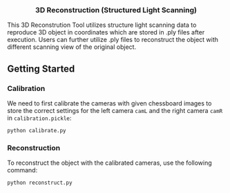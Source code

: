 
<br />
<div align="center">
  

  <h3 align="center">3D Reconstruction (Structured Light Scanning)</h3>

  
</div>

This 3D Reconstrution Tool utilizes structure light scanning data to reproduce 3D object in coordinates which are stored in .ply files after execution. Users can further utilize .ply files to reconstruct the object with different scanning view of the original object.

## Getting Started

### Calibration

We need to first calibrate the cameras with given chessboard images to store the correct settings for the left camera ```camL``` and the right camera ```camR``` in ```calibration.pickle```:

```
python calibrate.py
```

### Reconstruction

To reconstruct the object with the calibrated cameras, use the following command:

```
python reconstruct.py
```



